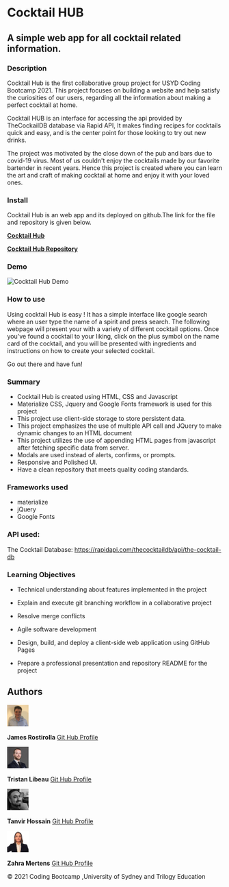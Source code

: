 # Cocktail HUB
## A simple web app for all cocktail related information.  

### Description  

Cocktail Hub is the first collaborative group project for USYD Coding Bootcamp 2021. This project focuses on building a website and help satisfy the curiosities of our users, regarding all the information about making a perfect cocktail at home.  

Cocktail HUB is an interface for accessing the api provided by TheCockailDB database via Rapid API, It makes finding recipes for cocktails quick and easy, and is the center point for those looking to try out new drinks. 

The project was motivated by the close down of the pub and bars due to covid-19 virus. Most of us couldn't enjoy the cocktails made by our favorite bartender in recent years. Hence this project is created where you can learn the art and craft of making cocktail at home and enjoy it with your loved ones.  

### Install  
Cocktail Hub is an web app and its deployed on github.The link for the file and repository is given below. 
<br>  



 **[Cocktail Hub](https://zahramertens.github.io/Project-1/)**

**[Cocktail Hub Repository](https://github.com/ZahraMertens/Project-1.git)**


### Demo  

![Cocktail Hub Demo](assets/images/demo.gif)

### How to use 

Using cocktail Hub is easy ! It has a simple interface like google search where an user type the name of a spirit and press search. The following webpage will present your with a variety of different cocktail options. Once you've found a cocktail to your liking, click on the plus symbol on the name card of the cocktail, and you will be presented with ingredients and instructions on how to create your selected cocktail.

Go out there and have fun!  

### Summary  

* Cocktail Hub is created using HTML, CSS and Javascript
* Materialize CSS, Jquery and Google Fonts framework is used for this project
* This project use client-side storage to store persistent data.
* This project emphasizes the use of multiple API call and JQuery to make dynamic changes to an HTML document
* This project utilizes the use of appending HTML pages from javascript after fetching specific data from server.  
* Modals are used instead of alerts, confirms, or prompts.
* Responsive and Polished UI.
* Have a clean repository that meets quality coding standards.


### Frameworks used

* materialize
* jQuery 
* Google Fonts 

### API used:
The Cocktail Database: https://rapidapi.com/thecocktaildb/api/the-cocktail-db

### Learning Objectives


* Technical understanding about features implemented in the project

* Explain and execute git branching workflow in a collaborative project

* Resolve merge conflicts

* Agile software development

* Design, build, and deploy a client-side web application using GitHub Pages

* Prepare a professional presentation and repository README for the project  

## Authors  
<img src="assets/images/james.jpg" width="50">  

**James Rostirolla** [Git Hub Profile](https://github.com/jrostirolla) 

<img src="assets/images/tristan.jpg" width="50">  

**Tristan Libeau** [Git Hub Profile](https://github.com/TristanLibeau)  

<img src="assets/images/tanvir.jpg" width="50">

**Tanvir Hossain** [Git Hub Profile](https://github.com/thossain89)  

<img src="assets/images/zahra.jpg" width="50">

**Zahra Mertens** [Git Hub Profile](https://github.com/ZahraMertens)    

&copy; 2021 Coding Bootcamp ,University of Sydney and Trilogy Education


